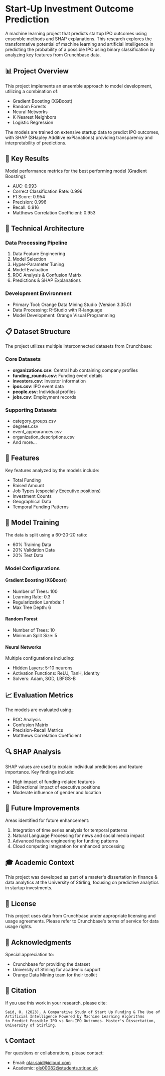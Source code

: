 # Start-Up Investment Outcome Prediction

A machine learning project that predicts startup IPO outcomes using ensemble methods and SHAP explanations. This research explores the transformative potential of machine learning and artificial intelligence in predicting the probability of a possible IPO using binary classification by analyzing key features from Crunchbase data.

## 📊 Project Overview

This project implements an ensemble approach to model development, utilizing a combination of:
- Gradient Boosting (XGBoost)
- Random Forests
- Neural Networks
- K-Nearest Neighbors
- Logistic Regression

The models are trained on extensive startup data to predict IPO outcomes, with SHAP (SHapley Additive exPlanations) providing transparency and interpretability of predictions.

## 🎯 Key Results

Model performance metrics for the best performing model (Gradient Boosting):
- AUC: 0.993
- Correct Classification Rate: 0.996
- F1 Score: 0.954
- Precision: 0.996
- Recall: 0.916
- Matthews Correlation Coefficient: 0.953

## 🔧 Technical Architecture

### Data Processing Pipeline
1. Data Feature Engineering
2. Model Selection
3. Hyper-Parameter Tuning
4. Model Evaluation
5. ROC Analysis & Confusion Matrix
6. Predictions & SHAP Explanations

### Development Environment
- Primary Tool: Orange Data Mining Studio (Version 3.35.0)
- Data Processing: R-Studio with R-language
- Model Development: Orange Visual Programming

## 📋 Dataset Structure

The project utilizes multiple interconnected datasets from Crunchbase:

### Core Datasets
- **organizations.csv**: Central hub containing company profiles
- **funding_rounds.csv**: Funding event details
- **investors.csv**: Investor information
- **ipos.csv**: IPO event data
- **people.csv**: Individual profiles
- **jobs.csv**: Employment records

### Supporting Datasets
- category_groups.csv
- degrees.csv
- event_appearances.csv
- organization_descriptions.csv
- And more...

## 🎉 Features

Key features analyzed by the models include:
- Total Funding
- Raised Amount
- Job Types (especially Executive positions)
- Investment Counts
- Geographical Data
- Temporal Funding Patterns

## 🚀 Model Training

The data is split using a 60-20-20 ratio:
- 60% Training Data
- 20% Validation Data
- 20% Test Data

### Model Configurations

#### Gradient Boosting (XGBoost)
- Number of Trees: 100
- Learning Rate: 0.3
- Regularization Lambda: 1
- Max Tree Depth: 6

#### Random Forest
- Number of Trees: 10
- Minimum Split Size: 5

#### Neural Networks
Multiple configurations including:
- Hidden Layers: 5-10 neurons
- Activation Functions: ReLU, TanH, Identity
- Solvers: Adam, SGD, LBFGS-B

## 📈 Evaluation Metrics

The models are evaluated using:
- ROC Analysis
- Confusion Matrix
- Precision-Recall Metrics
- Matthews Correlation Coefficient

## 🔍 SHAP Analysis

SHAP values are used to explain individual predictions and feature importance. Key findings include:
- High impact of funding-related features
- Bidirectional impact of executive positions
- Moderate influence of gender and location

## 🌟 Future Improvements

Areas identified for future enhancement:
1. Integration of time series analysis for temporal patterns
2. Natural Language Processing for news and social media impact
3. Advanced feature engineering for funding patterns
4. Cloud computing integration for enhanced processing

## 🎓 Academic Context

This project was developed as part of a master's dissertation in finance & data analytics at the University of Stirling, focusing on predictive analytics in startup investments.

## 📄 License

This project uses data from Crunchbase under appropriate licensing and usage agreements. Please refer to Crunchbase's terms of service for data usage rights.

## 🤝 Acknowledgments

Special appreciation to:
- Crunchbase for providing the dataset
- University of Stirling for academic support
- Orange Data Mining team for their toolkit

## 📝 Citation

If you use this work in your research, please cite:
```
Said, O. (2023). A Comparative Study of Start Up Funding & The Use of 
Artificial Intelligence Powered by Machine Learning Algorithms 
to Predict Possible IPO vs Non-IPO Outcomes. Master's Dissertation, 
University of Stirling.
```

## 📞 Contact

For questions or collaborations, please contact:
- Email: olar.said@icloud.com
- Academic: ols00082@students.stir.ac.uk